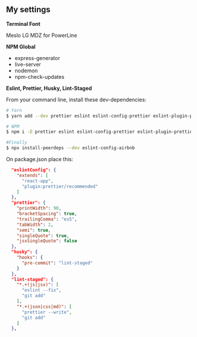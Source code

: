 ## My settings

**Terminal Font**

Meslo LG MDZ for PowerLine

**NPM Global**
- express-generator
- live-server
- nodemon
- npm-check-updates

**Eslint, Prettier, Husky, Lint-Staged**

From your command line, install these dev-dependencies:

```bash
# Yarn
$ yarn add --dev prettier eslint eslint-config-prettier eslint-plugin-prettier eslint-config-node eslint-plugin-node

# NPM
$ npm i -D prettier eslint eslint-config-prettier eslint-plugin-prettier eslint-config-node eslint-plugin-node

#Finally
$ npx install-peerdeps --dev eslint-config-airbnb
```

On package.json place this:

```json
  "eslintConfig": {
    "extends": [
      "react-app",
      "plugin:prettier/recommended"
    ]
  },
  "prettier": {
    "printWidth": 90,
    "bracketSpacing": true,
    "trailingComma": "es5",
    "tabWidth": 2,
    "semi": true,
    "singleQuote": true,
    "jsxSingleQuote": false
  },
  "husky": {
    "hooks": {
      "pre-commit": "lint-staged"
    }
  },
  "lint-staged": {
    "*.+(js|jsx)": [
      "eslint --fix",
      "git add"
    ],
    "*.+(json|css|md)": [
      "prettier --write",
      "git add"
    ]
  },
```
